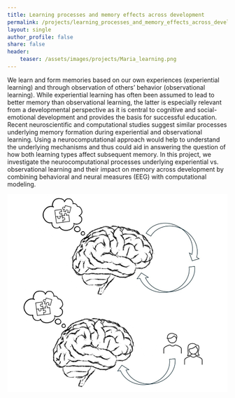 ```yaml
---
title: Learning processes and memory effects across development 
permalink: /projects/learning_processes_and_memory_effects_across_development/
layout: single
author_profile: false
share: false
header:
    teaser: /assets/images/projects/Maria_learning.png
---
```

We learn and form memories based on our own experiences (experiential learning) and through observation of others’ behavior (observational learning). While experiential learning has often been assumed to lead to better memory than observational learning, the latter is especially relevant from a developmental perspective as it is central to cognitive and social-emotional development and provides the basis for successful education. Recent neuroscientific and computational studies suggest similar processes underlying memory formation during experiential and observational learning. Using a neurocomputational approach would help to understand the underlying mechanisms and thus could aid in answering the question of how both learning types affect subsequent memory. In this project, we investigate the neurocomputational processes underlying experiential vs. observational learning and their impact on memory across development by combining behavioral and neural measures (EEG) with computational modeling.


<img src="../../assets/images/projects/Maria_learning.png" alt="some text">


